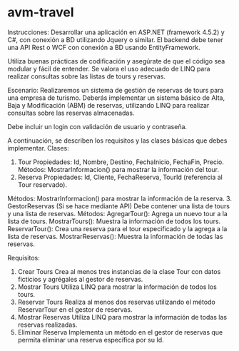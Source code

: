 # avm-travel

Instrucciones:
Desarrollar una aplicación en ASP.NET (framework 4.5.2) y C#, con conexión a BD
utilizando Jquery o similar. El backend debe tener una API Rest o WCF con conexión a
BD usando EntityFramework.

Utiliza buenas prácticas de codificación y asegúrate de que el código sea modular y fácil
de entender. Se valora el uso adecuado de LINQ para realizar consultas sobre las listas
de tours y reservas.

Escenario:
Realizaremos un sistema de gestión de reservas de tours para una empresa de turismo.
Deberás implementar un sistema básico de Alta, Baja y Modificación (ABM) de reservas,
utilizando LINQ para realizar consultas sobre las reservas almacenadas.

Debe incluir un login con validación de usuario y contraseña.

A continuación, se describen los requisitos y las clases básicas que debes implementar.
Clases:
1. Tour
Propiedades: Id, Nombre, Destino, FechaInicio, FechaFin, Precio.
Métodos: MostrarInformacion() para mostrar la información del tour.
2. Reserva
Propiedades: Id, Cliente, FechaReserva, TourId (referencia al Tour reservado).

Métodos: MostrarInformacion() para mostrar la información de la reserva.
3. GestorReservas (Si se hace mediante API)
Debe contener una lista de tours y una lista de reservas.
Métodos:
AgregarTour(): Agrega un nuevo tour a la lista de tours.
MostrarTours(): Muestra la información de todos los tours.
ReservarTour(): Crea una reserva para el tour especificado y la agrega a la lista
de reservas.
MostrarReservas(): Muestra la información de todas las reservas.

Requisitos:
1. Crear Tours
Crea al menos tres instancias de la clase Tour con datos ficticios y agrégales al
gestor de reservas.
2. Mostrar Tours
Utiliza LINQ para mostrar la información de todos los tours.
3. Reservar Tours
Realiza al menos dos reservas utilizando el método ReservarTour en el gestor de
reservas.
4. Mostrar Reservas
Utiliza LINQ para mostrar la información de todas las reservas realizadas.
5. Eliminar Reserva
Implementa un método en el gestor de reservas que permita eliminar una
reserva específica por su Id.
